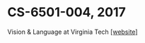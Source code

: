 # CS-6501-004, 2017
Vision & Language at Virginia Tech [[website]](http://www.cs.virginia.edu/~vicente/vislang/)
